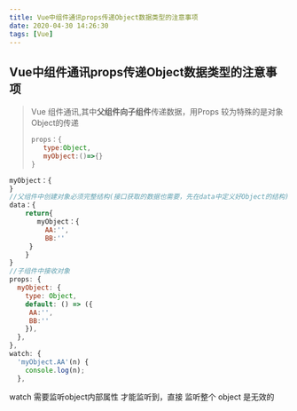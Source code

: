 ```yaml
---
title: Vue中组件通讯props传递Object数据类型的注意事项
date: 2020-04-30 14:26:30
tags: [Vue]
---
```


## Vue中组件通讯props传递Object数据类型的注意事项

>Vue 组件通讯,其中**父组件向子组件**传递数据，用Props
>较为特殊的是对象Object的传递
>
>```js
>props：{
>    type:Object,
>    myObject:()=>{}
>}
>```
>

```js
myObject：{
}
//父组件中创建对象必须完整结构(接口获取的数据也需要，先在data中定义好Object的结构)
data：{
    return{
       myObject：{
         AA:'',
         BB:''
     }
    }
}
//子组件中接收对象
props: {
  myObject: {
    type: Object,
    default: () => ({
     AA:'',
     BB:''
    }),
  },
},
watch: {
  'myObject.AA'(n) {
    console.log(n);
  },
```

watch 需要监听object内部属性 才能监听到，直接 监听整个 object 是无效的